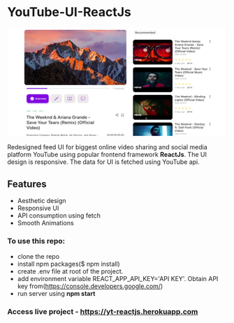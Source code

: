 # YouTube-UI-ReactJs
![Screenshot](https://github.com/AnshulRaghav/YouTube-UI/blob/master/Desktop%20UI.png)

Redesigned feed UI for biggest online video sharing and social media platform YouTube using popular frontend framework <b>ReactJs</b>.
The UI design is responsive.
The data for UI is fetched using YouTube api.

## Features
- Aesthetic design
- Responsive UI
- API consumption using fetch
- Smooth Animations

### To use this repo:
- clone the repo
- install npm packages($ npm install)
- create .env file at root of the project.
- add environment variable REACT_APP_API_KEY='API KEY'. Obtain API key from(https://console.developers.google.com/)
- run server using <b>npm start</b>


### Access live project - https://yt-reactjs.herokuapp.com
